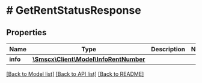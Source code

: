# # GetRentStatusResponse

## Properties

Name | Type | Description | Notes
------------ | ------------- | ------------- | -------------
**info** | [**\Smscx\Client\Model\InfoRentNumber**](InfoRentNumber.md) |  |

[[Back to Model list]](../../README.md#models) [[Back to API list]](../../README.md#endpoints) [[Back to README]](../../README.md)

